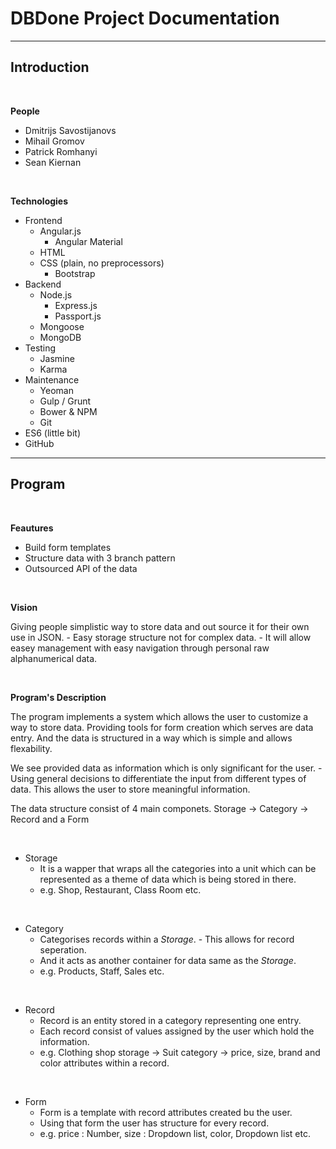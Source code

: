 # DBDone Project Documentation
---
## Introduction
<br />

**People**

  * Dmitrijs Savostijanovs
  * Mihail Gromov
  * Patrick Romhanyi
  * Sean Kiernan
  
<br />

**Technologies**

  * Frontend
    * Angular.js
      * Angular Material
    * HTML
    * CSS (plain, no preprocessors)
      * Bootstrap
  * Backend
    * Node.js
      * Express.js
      * Passport.js
    * Mongoose
    * MongoDB
  * Testing
    * Jasmine
    * Karma
  * Maintenance
    * Yeoman
    * Gulp / Grunt
    * Bower & NPM
    * Git
  * ES6 (little bit)
  * GitHub
  
---
## Program
<br />

**Feautures**

  * Build form templates
  * Structure data with 3 branch pattern
  * Outsourced API of the data

<br />

**Vision**

Giving people simplistic way to store data and out source it for their own use in JSON. - Easy storage structure 
not for complex data. - It will allow easey management with easy navigation through personal raw alphanumerical data.

<br />

**Program's Description**

The program implements a system which allows the user to customize a way to store data.
Providing tools for form creation which serves are data entry. And the data is structured in a
way which is simple and allows flexability.

We see provided data as information which is only significant for the user. - Using general
decisions to differentiate the input from different types of data. This allows the user to store meaningful information.

The data structure consist of 4 main componets. Storage -> Category -> Record and a Form

<br />

  * Storage
    - It is a wapper that wraps all the categories into a unit which can be represented as a theme of data which is being stored in there.
    - e.g. Shop, Restaurant, Class Room etc.

<br />

  * Category
    - Categorises records within a *Storage*. - This allows for record seperation.
    - And it acts as another container for data same as the *Storage*.
    - e.g. Products, Staff, Sales etc.

<br />

  * Record
    - Record is an entity stored in a category representing one entry.
    - Each record consist of values assigned by the user which hold the information.
    - e.g. Clothing shop storage -> Suit category -> price, size, brand and color attributes within a record.
    
<br />

  * Form
    - Form is a template with record attributes created bu the user.
    - Using that form the user has structure for every record.
    - e.g. price : Number, size : Dropdown list, color, Dropdown list etc.

<br />
